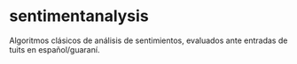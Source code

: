 sentimentanalysis
=================

Algoritmos clásicos de análisis de sentimientos, evaluados ante entradas de tuits en español/guaraní.
